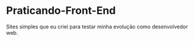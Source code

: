 # Praticando-Front-End
Sites simples que eu criei para testar minha evolução como desenvolvedor web.
